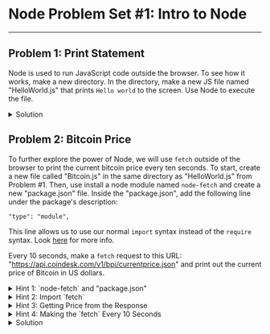 # Node Problem Set #1: Intro to Node

---

## Problem 1: Print Statement
Node is used to run JavaScript code outside
the browser. To see how it works, make a new 
directory. In the directory, make a new
JS file named "HelloWorld.js" that 
prints `Hello world` to the
screen. Use Node to execute the file.

<details>
<summary>Solution</summary>

1. Add this code to your file:
```
console.log("Hello world");
```
2. In your terminal, navigate to the directory
containing "HelloWorld.js" and run:
```
node HelloWorld.js
```

### More Info

---

You just ran JavaScript outside the browser!
With Node, you only need to know one programming language
to control your website's functionality
(client side) and to create the server
running your website (server side).
</details>

## Problem 2: Bitcoin Price

To further explore the power of Node, we will
use `fetch` outside of the browser to print the
current bitcoin price every ten seconds. To start,
create a new file called "Bitcoin.js" in the same
directory as "HelloWorld.js" from Problem #1.
Then, use install a node module 
named `node-fetch` and create a new
"package.json" file. Inside the
"package.json", add the following line under
the package's description:
```
"type": "module",
```
This line allows us to use our normal `import`
syntax instead of the `require` syntax. Look 
[here](https://nodejs.org/docs/latest-v13.x/api/esm.html#esm_package_json_type_field)
for more info.

Every 10 seconds, make a `fetch` request
to this URL: "https://api.coindesk.com/v1/bpi/currentprice.json"
and print out the current price of Bitcoin in 
US dollars.

<details>
<summary>Hint 1: `node-fetch` and "package.json"</summary>

The first command you need to run is
`npm install node-fetch` to install the
`node-fetch` module from the npm registry.
Next, run `npm init -y` to create a new
"package.json" that says yes to all the setup
questions with the `-y` flag. Hit enter on line
5 and write `"type": "module"` to be able to
import our `fetch` function later.
</details>

<details>
<summary>Hint 2: Import `fetch`</summary>

We haven't dealt with the `node-fetch` module before, so the
import statement is a bit tricky.
Write `import fetch from "node-fetch"`
at the top of the file to gain access to the
`fetch` function.
</details>

<details>
<summary>Hint 3: Getting Price from the Response</summary>

To view the format of the data the API will return to
you, click on this [link](https://api.coindesk.com/v1/bpi/currentprice.json).
You will have to convert the response to JSON. Use the 
dot operator `.` to access deeper levels of nested objects
and their properties. Remember that you are looking for the
price in US dollars. You can always Google the current price
of Bitcoin if you want to double-check you're getting the right
value.
</details>

<details>
<summary>Hint 4: Making the `fetch` Every 10 Seconds</summary>

Create your own function
named `GetPrice` that makes your `fetch` request.
Use `setInterval` to call your `GetPrice` function
every 10 seconds. You can see the documentation for
`setInterval` [here](https://developer.mozilla.org/en-US/docs/Web/API/setInterval).
Keep in mind that the delay argument takes a value
in milliseconds (thousandths of a second).
</details>

<details>
<summary>Solution</summary>

1. Add the following code to "Bitcoin.js":
```
import fetch from "node-fetch"

function GetPrice() {
    fetch("https://api.coindesk.com/v1/bpi/currentprice.json")
        .then(response => response.json())
        .then(response => console.log(response.bpi.USD.rate))
}

setInterval(GetPrice, 10 * 1000);
```
2. Run your file with `node Bitcoin.js` and watch the prices
scroll across your screen.

### More Info

---

I hope that now you see how by running
JavaScript outside the browser,
Node lets us create cool stuff in a language
we already know. With Node, you can use
JavaScript as a full-fledged programming
language in any environment (not just
your browser). When we learn Express, we'll
see how we can use Node to create our very own
server. Stay tuned.
</details>